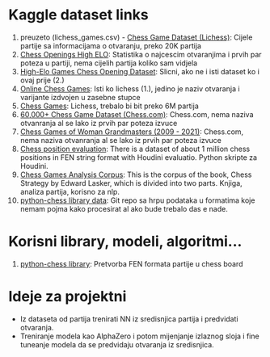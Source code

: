 # Kaggle dataset links
1. preuzeto (lichess_games.csv) - [Chess Game Dataset (Lichess)](https://www.kaggle.com/datasets/datasnaek/chess): Cijele partije sa informacijama o otvaranju, preko 20K partija
2. [Chess Openings High ELO](https://www.kaggle.com/datasets/alexandrelemercier/all-chess-openings): Statistika o najcescim otvaranjima i prvih par poteza u partiji, nema cijelih partija koliko sam vidjela
3. [High-Elo Games Chess Opening Dataset](https://www.kaggle.com/datasets/arashnic/chess-opening-dataset): Slicni, ako ne i isti dataset ko i ovaj prije (2.)
4. [Online Chess Games](https://www.kaggle.com/datasets/ulrikthygepedersen/online-chess-games): Isti ko lichess (1.), jedino je naziv otvaranja i varijante izdvojen u zasebne stupce
4. [Chess Games](https://www.kaggle.com/datasets/arevel/chess-games): Lichess, trebalo bi bit preko 6M partija
4. [60,000+ Chess Game Dataset (Chess.com)](https://www.kaggle.com/datasets/adityajha1504/chesscom-user-games-60000-games): Chess.com, nema naziva otvanranja al se lako iz prvih par poteza izvuce
4. [Chess Games of Woman Grandmasters (2009 - 2021)](https://www.kaggle.com/datasets/rohanrao/chess-games-of-woman-grandmasters): Chess.com, nema naziva otvanranja al se lako iz prvih par poteza izvuce
4. [Chess position evaluation](https://www.kaggle.com/datasets/petert1/chess-position-evaluation?select=train_houdini_normal_977000.csv): There is a dataset of about 1 million chess positions in FEN string format with Houdini evaluatio. Python skripte za Houdini.
4. [Chess Games Analysis Corpus](https://www.kaggle.com/datasets/adityajha1504/corpuschessstratergybook): This is the corpus of the book, Chess Strategy by Edward Lasker, which is divided into two parts. Knjiga, analiza partija, korisno za nlp.
4. [python-chess library data](https://github.com/niklasf/python-chess/tree/master/data): Git repo sa hrpu podataka u formatima koje nemam pojma kako procesirat al ako bude trebalo das e nade.


# Korisni library, modeli, algoritmi...
1. [python-chess library](https://python-chess.readthedocs.io/en/latest/): Pretvorba FEN formata partije u chess board

# Ideje za projektni
- Iz dataseta od partija trenirati NN iz sredisnjica partija i predvidati otvaranja.
- Treniranje modela kao AlphaZero i potom mijenjanje izlaznog sloja i fine tuneanje modela da se predvidaju otvaranja iz sredisnjica.